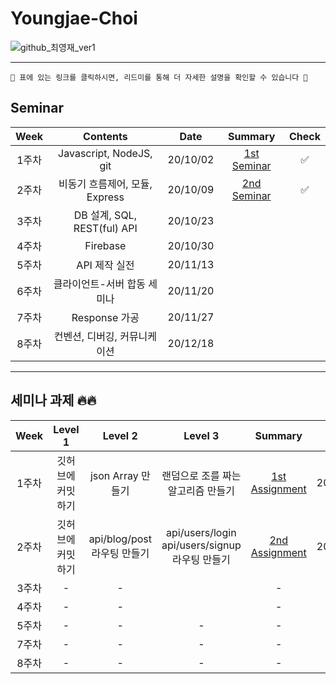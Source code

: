 # Youngjae-Choi

![github_최영재_ver1](https://user-images.githubusercontent.com/29723695/135609771-6f953c9c-77a9-41b8-a6c3-0428b8ee3dc5.png)

---

```
🚨 표에 있는 링크를 클릭하시면, 리드미를 통해 더 자세한 설명을 확인할 수 있습니다 🚨
```

## Seminar

| Week  |            Contents            |   Date   |                    Summary                    | Check |
| :---: | :----------------------------: | :------: | :-------------------------------------------: | :---: |
| 1주차 |    Javascript, NodeJS, git     | 20/10/02 | [1st Seminar](/Seminar/1st_Seminar/README.md) |   ✅   |
| 2주차 | 비동기 흐름제어, 모듈, Express | 20/10/09 | [2nd Seminar](/Seminar/2nd_Seminar/README.md) |   ✅   |
| 3주차 |  DB 설계, SQL, REST(ful) API   | 20/10/23 |                                               |       |
| 4주차 |            Firebase            | 20/10/30 |                                               |       |
| 5주차 |         API 제작 실전          | 20/11/13 |                                               |       |
| 6주차 |  클라이언트-서버 합동 세미나   | 20/11/20 |                                               |       |
| 7주차 |         Response 가공          | 20/11/27 |                                               |       |
| 8주차 |  컨벤션, 디버깅, 커뮤니케이션  | 20/12/18 |                                               |       |

--------

## 세미나 과제 🔥🔥

| Week  |      Level 1      |              Level 2               |                         Level 3                          |                        Summary                         |   Date   | Check |
| :---: | :---------------: | :--------------------------------: | :------------------------------------------------------: | :----------------------------------------------------: | :------: | :---: |
| 1주차 | 깃허브에 커밋하기 |         json Array 만들기          |            랜덤으로 조를 짜는 알고리즘 만들기            | [1st Assignment](/Assignment/1st_Assignment/README.md) | 20/10/07 |   ✅   |
| 2주차 | 깃허브에 커밋하기 | api/blog/post  <br />라우팅 만들기 | api/users/login<br />api/users/signup<br />라우팅 만들기 | [2nd Assignment](/Assignment/2nd_Assignment/README.md) | 20/10/14 |   ✅   |
| 3주차 |         -         |                 -                  |                                                          |                           -                            |    -     |       |
| 4주차 |         -         |                 -                  |                                                          |                           -                            |    -     |       |
| 5주차 |         -         |                 -                  |                            -                             |                           -                            |    -     |       |
| 7주차 |         -         |                 -                  |                            -                             |                           -                            |    -     |       |
| 8주차 |         -         |                 -                  |                            -                             |                           -                            |    -     |       |

